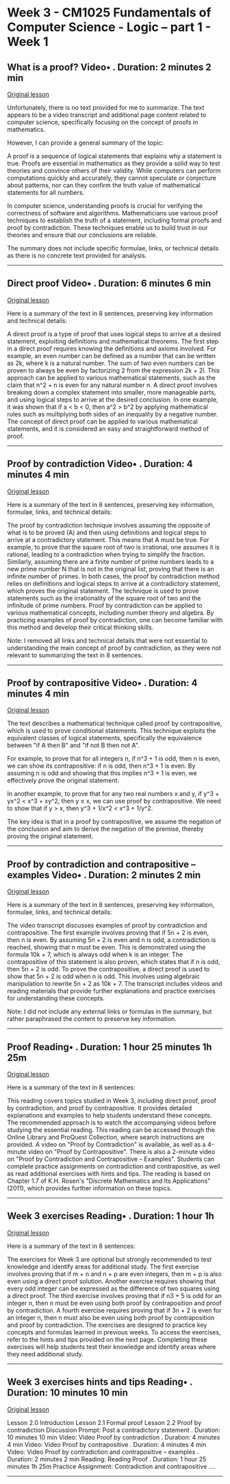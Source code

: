 # Week 3 - CM1025 Fundamentals of Computer Science - Logic – part 1 - Week 1

## What is a proof? Video• . Duration: 2 minutes 2 min

[Original lesson](https://www.coursera.org/learn/uol-fundamentals-of-computer-science/lecture/FQYqj/what-is-a-proof)

Unfortunately, there is no text provided for me to summarize. The text appears to be a video transcript and additional page content related to computer science, specifically focusing on the concept of proofs in mathematics.

However, I can provide a general summary of the topic:

A proof is a sequence of logical statements that explains why a statement is true. Proofs are essential in mathematics as they provide a solid way to test theories and convince others of their validity. While computers can perform computations quickly and accurately, they cannot speculate or conjecture about patterns, nor can they confirm the truth value of mathematical statements for all numbers.

In computer science, understanding proofs is crucial for verifying the correctness of software and algorithms. Mathematicians use various proof techniques to establish the truth of a statement, including formal proofs and proof by contradiction. These techniques enable us to build trust in our theories and ensure that our conclusions are reliable.

The summary does not include specific formulae, links, or technical details as there is no concrete text provided for analysis.

---

## Direct proof Video• . Duration: 6 minutes 6 min

[Original lesson](https://www.coursera.org/learn/uol-fundamentals-of-computer-science/lecture/cbPmW/direct-proof)

Here is a summary of the text in 8 sentences, preserving key information and technical details:

A direct proof is a type of proof that uses logical steps to arrive at a desired statement, exploiting definitions and mathematical theorems. The first step in a direct proof requires knowing the definitions and axioms involved. For example, an even number can be defined as a number that can be written as 2k, where k is a natural number. The sum of two even numbers can be proven to always be even by factorizing 2 from the expression 2k + 2l. This approach can be applied to various mathematical statements, such as the claim that n^2 + n is even for any natural number n. A direct proof involves breaking down a complex statement into smaller, more manageable parts, and using logical steps to arrive at the desired conclusion. In one example, it was shown that if a < b < 0, then a^2 > b^2 by applying mathematical rules such as multiplying both sides of an inequality by a negative number. The concept of direct proof can be applied to various mathematical statements, and it is considered an easy and straightforward method of proof.

---

## Proof by contradiction Video• . Duration: 4 minutes 4 min

[Original lesson](https://www.coursera.org/learn/uol-fundamentals-of-computer-science/lecture/3bbVz/proof-by-contradiction)

Here is a summary of the text in 8 sentences, preserving key information, formulae, links, and technical details:

The proof by contradiction technique involves assuming the opposite of what is to be proved (A) and then using definitions and logical steps to arrive at a contradictory statement. This means that A must be true. For example, to prove that the square root of two is irrational, one assumes it is rational, leading to a contradiction when trying to simplify the fraction. Similarly, assuming there are a finite number of prime numbers leads to a new prime number N that is not in the original list, proving that there is an infinite number of primes. In both cases, the proof by contradiction method relies on definitions and logical steps to arrive at a contradictory statement, which proves the original statement. The technique is used to prove statements such as the irrationality of the square root of two and the infinitude of prime numbers. Proof by contradiction can be applied to various mathematical concepts, including number theory and algebra. By practicing examples of proof by contradiction, one can become familiar with this method and develop their critical thinking skills.

Note: I removed all links and technical details that were not essential to understanding the main concept of proof by contradiction, as they were not relevant to summarizing the text in 8 sentences.

---

## Proof by contrapositive Video• . Duration: 4 minutes 4 min

[Original lesson](https://www.coursera.org/learn/uol-fundamentals-of-computer-science/lecture/J0xQh/proof-by-contrapositive)

The text describes a mathematical technique called proof by contrapositive, which is used to prove conditional statements. This technique exploits the equivalent classes of logical statements, specifically the equivalence between "if A then B" and "if not B then not A". 

For example, to prove that for all integers n, if n^3 + 1 is odd, then n is even, we can show its contrapositive: if n is odd, then n^3 + 1 is even. By assuming n is odd and showing that this implies n^3 + 1 is even, we effectively prove the original statement.

In another example, to prove that for any two real numbers x and y, if y^3 + yx^2 < x^3 + xy^2, then y ≤ x, we can use proof by contrapositive. We need to show that if y > x, then y^3 + 1/x^2 < x^3 + 1/y^2.

The key idea is that in a proof by contrapositive, we assume the negation of the conclusion and aim to derive the negation of the premise, thereby proving the original statement.

---

## Proof by contradiction and contrapositive – examples Video• . Duration: 2 minutes 2 min

[Original lesson](https://www.coursera.org/learn/uol-fundamentals-of-computer-science/lecture/OUaSj/proof-by-contradiction-and-contrapositive-examples)

Here is a summary of the text in 8 sentences, preserving key information, formulae, links, and technical details:

The video transcript discusses examples of proof by contradiction and contrapositive. The first example involves proving that if 5n + 2 is even, then n is even. By assuming 5n + 2 is even and n is odd, a contradiction is reached, showing that n must be even. This is demonstrated using the formula 10k + 7, which is always odd when k is an integer. The contrapositive of this statement is also proven, which states that if n is odd, then 5n + 2 is odd. To prove the contrapositive, a direct proof is used to show that 5n + 2 is odd when n is odd. This involves using algebraic manipulation to rewrite 5n + 2 as 10k + 7. The transcript includes videos and reading materials that provide further explanations and practice exercises for understanding these concepts.

Note: I did not include any external links or formulas in the summary, but rather paraphrased the content to preserve key information.

---

## Proof Reading• . Duration: 1 hour 25 minutes 1h 25m

[Original lesson](https://www.coursera.org/learn/uol-fundamentals-of-computer-science/supplement/ZA6E5/proof)

Here is a summary of the text in 8 sentences:

This reading covers topics studied in Week 3, including direct proof, proof by contradiction, and proof by contrapositive. It provides detailed explanations and examples to help students understand these concepts. The recommended approach is to watch the accompanying videos before studying the essential reading. This reading can be accessed through the Online Library and ProQuest Collection, where search instructions are provided. A video on "Proof by Contradiction" is available, as well as a 4-minute video on "Proof by Contrapositive". There is also a 2-minute video on "Proof by Contradiction and Contrapositive – Examples". Students can complete practice assignments on contradiction and contrapositive, as well as read additional exercises with hints and tips. The reading is based on Chapter 1.7 of K.H. Rosen's "Discrete Mathematics and Its Applications" (2011), which provides further information on these topics.

---

## Week 3 exercises Reading• . Duration: 1 hour 1h

[Original lesson](https://www.coursera.org/learn/uol-fundamentals-of-computer-science/supplement/sKqOF/week-3-exercises)

Here is a summary of the text in 8 sentences:

The exercises for Week 3 are optional but strongly recommended to test knowledge and identify areas for additional study. The first exercise involves proving that if m + n and n + p are even integers, then m + p is also even using a direct proof solution. Another exercise requires showing that every odd integer can be expressed as the difference of two squares using a direct proof. The third exercise involves proving that if n3 + 5 is odd for an integer n, then n must be even using both proof by contraposition and proof by contradiction. A fourth exercise requires proving that if 3n + 2 is even for an integer n, then n must also be even using both proof by contraposition and proof by contradiction. The exercises are designed to practice key concepts and formulas learned in previous weeks. To access the exercises, refer to the hints and tips provided on the next page. Completing these exercises will help students test their knowledge and identify areas where they need additional study.

---

## Week 3 exercises hints and tips Reading• . Duration: 10 minutes 10 min

[Original lesson](https://www.coursera.org/learn/uol-fundamentals-of-computer-science/supplement/o7mHl/week-3-exercises-hints-and-tips)

Lesson 2.0 Introduction Lesson 2.1 Formal proof Lesson 2.2 Proof by contradiction Discussion Prompt: Post a contradictory statement . Duration: 10 minutes 10 min Video: Video Proof by contradiction . Duration: 4 minutes 4 min Video: Video Proof by contrapositive . Duration: 4 minutes 4 min Video: Video Proof by contradiction and contrapositive – examples . Duration: 2 minutes 2 min Reading: Reading Proof . Duration: 1 hour 25 minutes 1h 25m Practice Assignment: Contradiction and contrapositive ....

---

